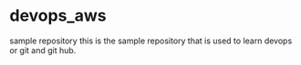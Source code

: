 # devops_aws
sample repository
this is the sample repository that is used to learn devops or git and git hub.
